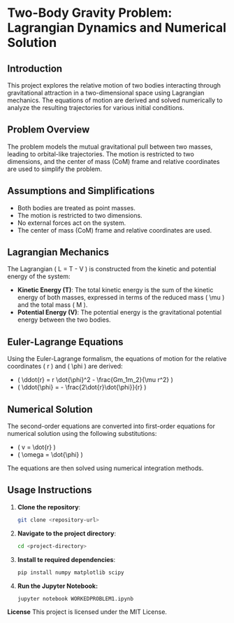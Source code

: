# Two-Body Gravity Problem: Lagrangian Dynamics and Numerical Solution

## Introduction
This project explores the relative motion of two bodies interacting through gravitational attraction in a two-dimensional space using Lagrangian mechanics. The equations of motion are derived and solved numerically to analyze the resulting trajectories for various initial conditions.

## Problem Overview
The problem models the mutual gravitational pull between two masses, leading to orbital-like trajectories. The motion is restricted to two dimensions, and the center of mass (CoM) frame and relative coordinates are used to simplify the problem.

## Assumptions and Simplifications
- Both bodies are treated as point masses.
- The motion is restricted to two dimensions.
- No external forces act on the system.
- The center of mass (CoM) frame and relative coordinates are used.

## Lagrangian Mechanics
The Lagrangian \( L = T - V \) is constructed from the kinetic and potential energy of the system:
- **Kinetic Energy (T)**: The total kinetic energy is the sum of the kinetic energy of both masses, expressed in terms of the reduced mass \( \mu \) and the total mass \( M \).
- **Potential Energy (V)**: The potential energy is the gravitational potential energy between the two bodies.

## Euler-Lagrange Equations
Using the Euler-Lagrange formalism, the equations of motion for the relative coordinates \( r \) and \( \phi \) are derived:
- \( \ddot{r} = r \dot{\phi}^2 - \frac{Gm_1m_2}{\mu r^2} \)
- \( \ddot{\phi} = - \frac{2\dot{r}\dot{\phi}}{r} \)

## Numerical Solution
The second-order equations are converted into first-order equations for numerical solution using the following substitutions:
- \( v = \dot{r} \)
- \( \omega = \dot{\phi} \)

The equations are then solved using numerical integration methods.

## Usage Instructions
1. **Clone the repository**:
   ```bash
   git clone <repository-url>
   ```
2. **Navigate to the project directory**:
   ```bash
   cd <project-directory>
   ```
3. **Install te required dependencies**:
   ```bash
   pip install numpy matplotlib scipy
   ```
4. **Run the Jupyter Notebook:**
   ```bash
   jupyter notebook WORKEDPROBLEM1.ipynb
   ```
   
**License**
This project is licensed under the MIT License.
